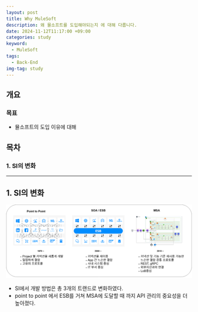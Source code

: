 ```yaml
---
layout: post
title: Why MuleSoft
description: 왜 뮬소프트를 도입해야되는지 에 대해 다룹니다.
date: 2024-11-12T11:17:00 +09:00
categories: study
keyword:
  - MuleSoft
tags:
  - Back-End
img-tag: study
---
```

## 개요

### 목표

* 뮬소프트의 도입 이유에 대해 

## 목차

### 1. SI의 변화

- - -

## 1. SI의 변화

![](/assets/img/si_변화.22.png)

* SI에서 개발 방법은 총 3개의 트랜드로 변화하였다.
* point to point 에서 ESB를 거쳐 MSA에 도달할 때 까지 API 관리의 중요성을 더 높아졌다.
